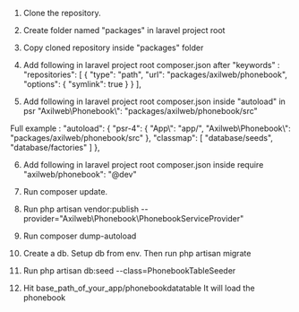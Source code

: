 1) Clone the repository.
2) Create folder named "packages" in laravel project root
3) Copy cloned repository inside "packages" folder
4) Add following in laravel project root composer.json after "keywords" :
    "repositories": [
        {
            "type": "path",
            "url": "packages/axilweb/phonebook",
            "options": {
                "symlink": true
            }
        }
    ],

5) Add following in laravel project root composer.json inside "autoload" in psr
  "Axilweb\\Phonebook\\": "packages/axilweb/phonebook/src"

  Full example :
    "autoload": {
        "psr-4": {
            "App\\": "app/",
            "Axilweb\\Phonebook\\": "packages/axilweb/phonebook/src"
        },
        "classmap": [
            "database/seeds",
            "database/factories"
        ]
    },

6) Add following in laravel project root composer.json inside require
  "axilweb/phonebook": "@dev"

7) Run composer update.

8) Run php artisan vendor:publish --provider="Axilweb\Phonebook\PhonebookServiceProvider"

9) Run composer dump-autoload

10) Create a db. Setup db from env. Then run php artisan migrate

11) Run php artisan db:seed --class=PhonebookTableSeeder

12) Hit base_path_of_your_app/phonebookdatatable
    It will load the phonebook
